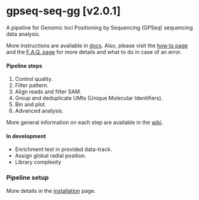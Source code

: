 gpseq-seq-gg \[v2.0.1]
===

A pipeline for Genomic loci Positioning by Sequencing (GPSeq) sequencing data analysis.

More instructions are available in [docs](docs/). Also, please visit the [how to page](docs/how-to/) and the [F.A.Q. page](docs/faq/) for more details and what to do in case of an error.

#### Pipeline steps

1. Control quality.
2. Filter pattern.
3. Align reads and filter SAM.
4. Group and deduplicate UMIs (Unique Molecular Identifiers).
5. Bin and plot.
6. Advanced analysis.

More general information on each step are available in the [wiki](https://github.com/ggirelli/gpseq-seq-gg/wiki).

#### In development

* Enrichment test in provided data-track.
* Assign global radial position.
* Library complexity

### Pipeline setup

More details in the [installation](./INSTALL.md) page.

